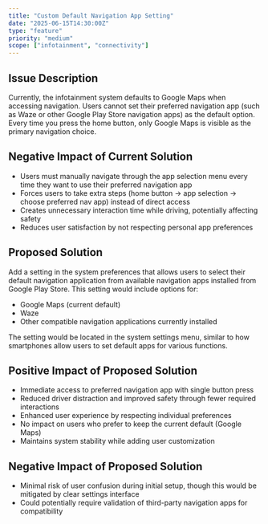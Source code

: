 ```yaml
---
title: "Custom Default Navigation App Setting"
date: "2025-06-15T14:30:00Z"
type: "feature"
priority: "medium"
scope: ["infotainment", "connectivity"]
---
```


## Issue Description

Currently, the infotainment system defaults to Google Maps when accessing navigation. Users cannot set their preferred navigation app (such as Waze or other Google Play Store navigation apps) as the default option. Every time you press the home button, only Google Maps is visible as the primary navigation choice.

## Negative Impact of Current Solution

- Users must manually navigate through the app selection menu every time they want to use their preferred navigation app
- Forces users to take extra steps (home button → app selection → choose preferred nav app) instead of direct access
- Creates unnecessary interaction time while driving, potentially affecting safety
- Reduces user satisfaction by not respecting personal app preferences

## Proposed Solution

Add a setting in the system preferences that allows users to select their default navigation application from available navigation apps installed from Google Play Store. This setting would include options for:

- Google Maps (current default)
- Waze
- Other compatible navigation applications currently installed

The setting would be located in the system settings menu, similar to how smartphones allow users to set default apps for various functions.

## Positive Impact of Proposed Solution

- Immediate access to preferred navigation app with single button press
- Reduced driver distraction and improved safety through fewer required interactions
- Enhanced user experience by respecting individual preferences
- No impact on users who prefer to keep the current default (Google Maps)
- Maintains system stability while adding user customization

## Negative Impact of Proposed Solution

- Minimal risk of user confusion during initial setup, though this would be mitigated by clear settings interface
- Could potentially require validation of third-party navigation apps for compatibility
